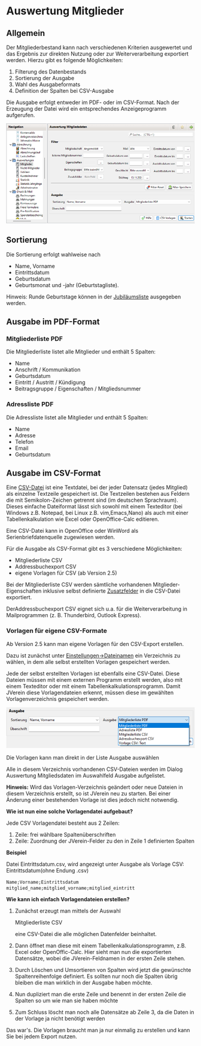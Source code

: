 # Auswertung Mitglieder

## Allgemein

Der Mitgliederbestand kann nach verschiedenen Kriterien ausgewertet und das Ergebnis zur direkten Nutzung oder zur Weiterverarbeitung exportiert werden. Hierzu gibt es folgende Möglichkeiten:

1. Filterung des Datenbestands
2. Sortierung der Ausgabe
3. Wahl des Ausgabeformats
4. Definition der Spalten bei CSV-Ausgabe

Die Ausgabe erfolgt entweder im PDF- oder im CSV-Format. Nach der Erzeugung der Datei wird ein entsprechendes Anzeigeprogramm aufgerufen.

![](<../../../allgemeine-funktionen/auswertungen/img/MitgliederView (1).png>)

## Sortierung

Die Sortierung erfolgt wahlweise nach

* Name, Vorname
* Eintrittsdatum
* Geburtsdatum
* Geburtsmonat und -jahr (Geburtstagliste).

Hinweis: Runde Geburtstage können in der [Jubiläumsliste](jubilaen.md) ausgegeben werden.

## Ausgabe im PDF-Format

### Mitgliederliste PDF

Die Mitgliederliste listet alle Mitglieder und enthält 5 Spalten:

* Name
* Anschrift / Kommunikation
* Geburtsdatum
* Eintritt / Austritt / Kündigung
* Beitragsgruppe / Eigenschaften / Mitgliedsnummer

### Adressliste PDF

Die Adressliste listet alle Mitglieder und enthält 5 Spalten:

* Name
* Adresse
* Telefon
* Email
* Geburtsdatum

## Ausgabe im CSV-Format

Eine [CSV-Datei](http://de.wikipedia.org/wiki/CSV_\(Dateiformat\)) ist eine Textdatei, bei der jeder Datensatz (jedes Mitglied) als einzelne Textzeile gespeichert ist. Die Textzeilen bestehen aus Feldern die mit Semikolon-Zeichen getrennt sind (im deutschen Sprachraum). Dieses einfache Dateiformat lässt sich sowohl mit einem Texteditor (bei Windows z.B. Notepad, bei Linux z.B. vim,Emacs,Nano) als auch mit einer Tabellenkalkulation wie Excel oder OpenOffice-Calc editieren.

Eine CSV-Datei kann in OpenOffice oder WinWord als Serienbriefdatenquelle zugewiesen werden.

Für die Ausgabe als CSV-Format gibt es 3 verschiedene Möglichkeiten:

* Mitgliederliste CSV
* Addressbuchexport CSV
* eigene Vorlagen für CSV (ab Version 2.5)

Bei der Mitgliederliste CSV werden sämtliche vorhandenen Mitglieder-Eigenschaften inklusive selbst definierte [Zusatzfelder](../administration/mitglieder/felddefinition.md) in die CSV-Datei exportiert.

DerAddressbuchexport CSV eignet sich u.a. für die Weiterverarbeitung in Mailprogrammen (z. B. Thunderbird, Outlook Express).

### Vorlagen für eigene CSV-Formate

Ab Version 2.5 kann man eigene Vorlagen für den CSV-Export erstellen.

Dazu ist zunächst unter [Einstellungen->Dateinamen](../../3.0/administration/einstellungen/dateinamen.md) ein Verzeichnis zu wählen, in dem alle selbst erstellten Vorlagen gespeichert werden.

Jede der selbst erstellten Vorlagen ist ebenfalls eine CSV-Datei. Diese Dateien müssen mit einem externen Programm erstellt werden, also mit einem Texteditor oder mit einem Tabellenkalkulationsprogramm. Damit JVerein diese Vorlagendateien erkennt, müssen diese im gewählten Vorlagenverzeichnis gespeichert werden.

![](<../../../allgemeine-funktionen/auswertungen/img/Ausgabe (1).png>)

Die Vorlagen kann man direkt in der Liste Ausgabe auswählen

Alle in diesem Verzeichnis vorhandenen CSV-Dateien werden im Dialog Auswertung Mitgliedsdaten im Auswahlfeld Ausgabe aufgelistet.

**Hinweis:** Wird das Vorlagen-Verzeichnis geändert oder neue Dateien in diesem Verzeichnis erstellt, so ist JVerein neu zu starten. Bei einer Änderung einer bestehenden Vorlage ist dies jedoch nicht notwendig.

**Wie ist nun eine solche Vorlagendatei aufgebaut?**

Jede CSV Vorlagendatei besteht aus 2 Zeilen:

1. Zeile: frei wählbare Spaltenüberschriften
2. Zeile: Zuordnung der JVerein-Felder zu den in Zeile 1 definierten Spalten

**Beispiel**

Datei Eintrittsdatum.csv, wird angezeigt unter Ausgabe als Vorlage CSV: Eintrittsdatum(ohne Endung .csv)

```
Name;Vorname;Eintrittsdatum
mitglied_name;mitglied_vorname;mitglied_eintritt
```

**Wie kann ich einfach Vorlagendateien erstellen?**

1.  Zunächst erzeugt man mittels der Auswahl

    Mitgliederliste CSV

    eine CSV-Datei die alle möglichen Datenfelder beinhaltet.
2. Dann öffnet man diese mit einem Tabellenkalkulationsprogramm, z.B. Excel oder OpenOffic-Calc. Hier sieht man nun die exportierten Datensätze, wobei die JVerein-Feldnamen in der ersten Zeile stehen.
3. Durch Löschen und Umsortieren von Spalten wird jetzt die gewünschte Spaltenreihenfolge definiert. Es sollten nur noch die Spalten übrig bleiben die man wirklich in der Ausgabe haben möchte.
4. Nun dupliziert man die erste Zeile und benennt in der ersten Zeile die Spalten so um wie man sie haben möchte
5. Zum Schluss löscht man noch alle Datensätze ab Zeile 3, da die Daten in der Vorlage ja nicht benötigt werden

Das war's. Die Vorlagen braucht man ja nur einmalig zu erstellen und kann Sie bei jedem Export nutzen.
